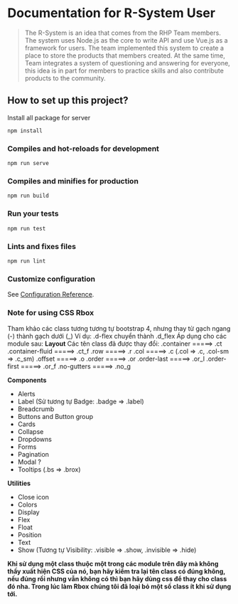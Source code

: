# Documentation for R-System User
> The R-System is an idea that comes from the RHP Team members. The system uses Node.js as the core to write API and use Vue.js as a framework for users. The team implemented this system to create a place to store the products that members created. At the same time, Team integrates a system of questioning and answering for everyone, this idea is in part for members to practice skills and also contribute products to the community.
## How to set up this project?
Install all package for server
```
npm install
```

### Compiles and hot-reloads for development
```
npm run serve
```

### Compiles and minifies for production
```
npm run build
```

### Run your tests
```
npm run test
```

### Lints and fixes files
```
npm run lint
```

### Customize configuration
See [Configuration Reference](https://cli.vuejs.org/config/).


### Note for using CSS Rbox
Tham khảo các class tương tương tự bootstrap 4, nhưng thay từ gạch ngang (-) thành gạch dưới (_)
Ví dụ: .d-flex chuyển thành .d_flex
Áp dụng cho các module sau: 
**Layout**
Các tên class đã được thay đổi:
.container         =====> .ct
.container-fluid   =====> .ct_f
.row               =====> .r
.col               =====> .c (.col => .c, .col-sm => .c_sm)
.offset            =====> .o
.order             =====> .or
.order-last        =====> .or_l
.order-first       =====> .or_f
.no-gutters        =====> .no_g


**Components**
- Alerts
- Label (Sử tương tự Badge: .badge => .label)
- Breadcrumb
- Buttons and Button group
- Cards
- Collapse
- Dropdowns
- Forms
- Pagination
- Modal ?
- Tooltips (.bs => .brox)

**Utilities**
- Close icon
- Colors
- Display
- Flex
- Float
- Position
- Text
- Show (Tương tự Visibility: .visible => .show, .invisible => .hide)

**Khi sử dụng một class thuộc một trong các module trên đây mà không thấy xuất hiện CSS của nó, bạn hãy kiểm tra lại tên class có đúng không, nếu đúng rồi nhưng vẫn không có thì bạn hãy dùng css để thay cho class đó nha. Trong lúc làm Rbox chúng tôi đã loại bỏ một số class ít khi sử dụng tới.**